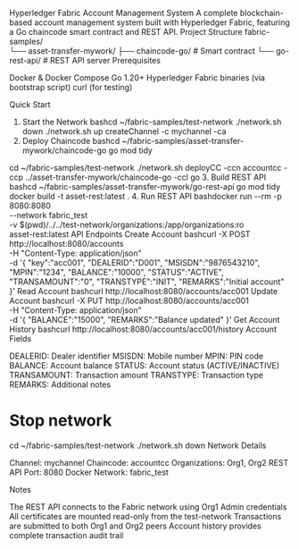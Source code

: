 Hyperledger Fabric Account Management System
A complete blockchain-based account management system built with Hyperledger Fabric, featuring a Go chaincode smart contract and REST API.
Project Structure
fabric-samples/            
└── asset-transfer-mywork/
    ├── chaincode-go/          # Smart contract
    └── go-rest-api/           # REST API server
Prerequisites

Docker & Docker Compose
Go 1.20+
Hyperledger Fabric binaries (via bootstrap script)
curl (for testing)

Quick Start
1. Start the Network
bashcd ~/fabric-samples/test-network
./network.sh down
./network.sh up createChannel -c mychannel -ca
2. Deploy Chaincode
bashcd ~/fabric-samples/asset-transfer-mywork/chaincode-go
go mod tidy

cd ~/fabric-samples/test-network
./network.sh deployCC -ccn accountcc -ccp ../asset-transfer-mywork/chaincode-go -ccl go
3. Build REST API
bashcd ~/fabric-samples/asset-transfer-mywork/go-rest-api
go mod tidy
docker build -t asset-rest:latest .
4. Run REST API
bashdocker run --rm -p 8080:8080 \
  --network fabric_test \
  -v $(pwd)/../../test-network/organizations:/app/organizations:ro \
  asset-rest:latest
API Endpoints
Create Account
bashcurl -X POST http://localhost:8080/accounts \
  -H "Content-Type: application/json" \
  -d '{
    "key":"acc001",
    "DEALERID":"D001",
    "MSISDN":"9876543210",
    "MPIN":"1234",
    "BALANCE":"10000",
    "STATUS":"ACTIVE",
    "TRANSAMOUNT":"0",
    "TRANSTYPE":"INIT",
    "REMARKS":"Initial account"
  }'
Read Account
bashcurl http://localhost:8080/accounts/acc001
Update Account
bashcurl -X PUT http://localhost:8080/accounts/acc001 \
  -H "Content-Type: application/json" \
  -d '{
    "BALANCE":"15000",
    "REMARKS":"Balance updated"
  }'
Get Account History
bashcurl http://localhost:8080/accounts/acc001/history
Account Fields

DEALERID: Dealer identifier
MSISDN: Mobile number
MPIN: PIN code
BALANCE: Account balance
STATUS: Account status (ACTIVE/INACTIVE)
TRANSAMOUNT: Transaction amount
TRANSTYPE: Transaction type
REMARKS: Additional notes

# Stop network
cd ~/fabric-samples/test-network
./network.sh down
Network Details

Channel: mychannel
Chaincode: accountcc
Organizations: Org1, Org2
REST API Port: 8080
Docker Network: fabric_test

Notes

The REST API connects to the Fabric network using Org1 Admin credentials
All certificates are mounted read-only from the test-network
Transactions are submitted to both Org1 and Org2 peers
Account history provides complete transaction audit trail